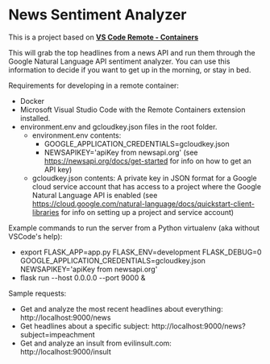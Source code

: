 # News Sentiment Analyzer

This is a project based on **[VS Code Remote - Containers](https://aka.ms/vscode-remote/containers)** 

This will grab the top headlines from a news API and run them through the Google Natural Language API sentiment analyzer.  You can use this information to decide if you want to get up in the morning, or stay in bed.

Requirements for developing in a remote container: 
- Docker
- Microsoft Visual Studio Code with the Remote Containers extension installed.
- environment.env and gcloudkey.json files in the root folder.
    - environment.env contents:
        - GOOGLE_APPLICATION_CREDENTIALS=gcloudkey.json 
        - NEWSAPIKEY='apiKey from newsapi.org' (see https://newsapi.org/docs/get-started for info on how to get an API key)
    - gcloudkey.json contents: A private key in JSON format for a Google cloud service account that has access to a project where the Google Natural Language API is enabled (see https://cloud.google.com/natural-language/docs/quickstart-client-libraries for info on setting up a project and service account)

Example commands to run the server from a Python virtualenv (aka without VSCode's help):
- export FLASK_APP=app.py FLASK_ENV=development FLASK_DEBUG=0 GOOGLE_APPLICATION_CREDENTIALS=gcloudkey.json NEWSAPIKEY='apiKey from newsapi.org'
- flask run --host 0.0.0.0 --port 9000 &

Sample requests:
- Get and analyze the most recent headlines about everything: http://localhost:9000/news
- Get headlines about a specific subject: http://localhost:9000/news?subject=impeachment
- Get and analyze an insult from evilinsult.com: http://localhost:9000/insult